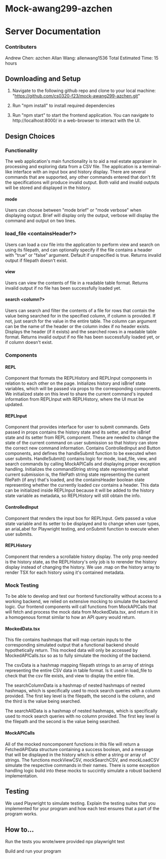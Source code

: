 # Mock-awang299-azchen

# Server Documentation

### Contributers

Andrew Chen: azchen
Allan Wang: allenwang1536
Total Estimated Time: 15 hours

## Downloading and Setup

1. Navigate to the following github repo and clone to your local machine:
   "https://github.com/cs0320-f23/mock-awang299-azchen.git"

2. Run "npm install" to install required dependencies

3. Run "npm start" to start the frontend application. You can navigate to http://localhost:8000/ in a web-browser to interact with the UI.

## Design Choices

### Functionality

The web application's main functionality is to aid a real estate appraiser in processing and exploring data from a CSV file. The application is a terminal-like interface with an input box and history display. There are several commands that are supported, any other commands entered that don't fit the specifications will produce invalid output. Both valid and invalid outputs will be stored and displayed in the history.

#### mode <format>

Users can choose between "mode brief" or "mode verbose" when displaying output. Brief will display only the output, verbose will display the command and output on two lines.

### load_file <filePath> <containsHeader?>

Users can load a csv file into the application to perform view and search on using its filepath, and can optionally specify if the file contains a header with "true" or "false" argument. Default if unspecified is true. Returns invalid output if filepath doesn't exist.

#### view

Users can view the contents of file in a readable table format. Returns invalid output if no file has been successfully loaded yet.

#### search <column?> <value>

Users can search and filter the contents of a file for rows that contain the value being searched for in the specified column, if column is provided. If not, just search for the value in the entire table. The column can argument can be the name of the header or the column index if no header exists. Displays the header (if it exists) and the searched rows in a readable table format. Returns invalid output if no file has been successfully loaded yet, or if column doesn't exist.

<!-- ### State Variables

#### History

Array of CommandInfos that maintains the ordering and corresponding metadata for every command inputed by the user. Each CommandInfo interface contains the command string, the output which is either a string or TableOutput, and boolean isBrief for whether the info should be displayed in brief or verbose mode. -->

### Components

#### REPL

Component that formats the REPLHistory and REPLInput components in relation to each other on the page. Initializes history and isBrief state variables, which will be passed via props to the corresponding components. We initialized state on this level to share the current command's inputed information from REPLInput with REPLHistory, where the UI must be updated.

#### REPLInput

Component that provides interface for user to submit commands. Gets passed in props contains the history state and its setter, and the isBrief state and its setter from REPL component. These are needed to change the state of the current command on user submission so that history can store the correct new command information. Contains ControlledInput and Button components, and defines the handleSubmit function to be executed when user submits. HandleSubmit() contains logic for mode, load_file, view, and search commands by calling MockAPICalls and displaying proper exception handling. Initializes the commandString string state representing what current submission is, the filePath string state representing the current filePath (if any) that's loaded, and the containsHeader boolean state representing whether the currently loaded csv contains a header. This data can be initialized inside REPLInput because it will be added to the history state variable as metadata, so REPLHistory will still obtain the info.

#### ControlledInput

Component that renders the input box for REPLInput. Gets passed a value state variable and its setter to be displayed and to change when user types, an ariaLabel for Playwright testing, and onSubmit function to execute when user submits.

#### REPLHistory

Component that renders a scrollable history display. The only prop needed is the history state, as the REPLHistory's only job is to rerender the history display instead of changing the history. We use .map on the history array to render TSX for each history using it's contained metadata.

### Mock Testing

To be able to develop and test our frontend functionality without access to a working backend, we relied on extensive mocking to simulate the backend logic. Our frontend components will call functions from MockAPICalls that will fetch and process the mock data from MockedData.tsx, and return it in a homogenous format similar to how an API query would return.

#### MockedData.tsx

This file contains hashmaps that will map certain inputs to the corresponding simulated output that a functional backend should hypothetically return. This mocked data will only be accessed by MockedAPICalls.tsx so as to fully simulate the mocking of the backend.

The csvData is a hashmap mapping filepath strings to an array of strings representing the entire CSV data in table format. Is it used in load_file to check that the csv file exists, and view to display the entire file.

The searchColumnData is a hashmap of nested hashmaps of nested hashmaps, which is specifically used to mock search queries with a column provided. The first key level is the filepath, the second is the column, and the third is the value being searched.

The searchAllData is a hashmap of nested hashmaps, which is specifically used to mock search queries with no column provided. The first key level is the filepath and the second is the value being searched.

#### MockAPICalls

All of the mocked noncomponent functions in this file will return a FetchedAPIData structure containing a success boolean, and a message that will be displayed in the history which is either a string or array of strings. The functions mockViewCSV, mockSearchCSV, and mockLoadCSV simulate the respective commands in their names. There is some exception handling logic build into these mocks to succintly simulate a robust backend implementation.

## Testing

We used Playwright to simulate testing.
Explain the testing suites that you implemented for your program and how each test ensures that a part of the program works.

## How to…

Run the tests you wrote/were provided
npx playwright test

Build and run your program
